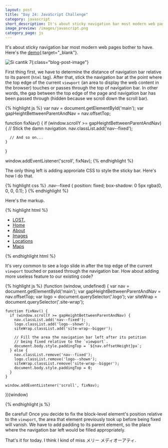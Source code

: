 ```yaml
---
layout: post
title: "Day 24: JavaScript Challenge"
category: javascript
short_description: It's about sticky navigation bar most modern web pages bother to have.
image_preview: /images/javascript.png
category_page: js
---
```


It's about sticky navigation bar most modern web pages bother to have. Here's the
[demo](/demo_day24){:target="_blank"}.

![Si cantik 7](https://i.imgur.com/TttfRII.jpg?1){:class="blog-post-image"}

First thing first, we have to determine the distance of navigation bar relative to
its parent (`html` tag). After that, stick the navigation bar at the point where the
top edge of the current `viewport` (an area to display the web content in the browser)
touches or passes through the top of navigation bar. In other words, the gap between
the top edge of the page and navigation bar has been passed through (hidden because we
scroll down the scroll bar).

{% highlight js %}
  var nav = document.getElementById('main');
  var gapHeightBettweenParentAndNav = nav.offsetTop;

  function fixNav() {
    if (window.scrollY >= gapHeightBettweenParentAndNav) {
      // Stick the damn navigation.
      nav.classList.add('nav--fixed');

      // And so on...
    }
  }

  window.addEventListener('scroll', fixNav);
{% endhighlight %}

The only thing left is adding approriate CSS to style the sticky bar.
Here's how I do that.


{% highlight css %}
  .nav--fixed {
    position: fixed;
    box-shadow: 0 5px rgba(0, 0, 0, 0.1);
  }
{% endhighlight %}

Here's the markup.

{% highlight html %}
  <nav id="main">
    <ul>
      <li class="logo"><a href="#">LOST.</a></li>
      <li><a href="#">Home</a></li>
      <li><a href="#">About</a></li>
      <li><a href="#">Images</a></li>
      <li><a href="#">Locations</a></li>
      <li><a href="#">Maps</a></li>
    </ul>
  </nav>
{% endhighlight html %}

It's very common to see a logo slide in after the top edge of the current `viewport` touched or
passed through the navigation bar. How about adding more useless feature to our existing code?

{% highlight js %}
  (function (window, undefined) {
    var nav = document.getElementById('main');
    var gapHeightBettweenParentAndNav = nav.offsetTop;
    var logo = document.querySelector('.logo');
    var siteWrap = document.querySelector('.site-wrap');

    function fixNav() {
      if (window.scrollY >= gapHeightBettweenParentAndNav) {
        nav.classList.add('nav--fixed');
        logo.classList.add('logo--shown');
        siteWrap.classList.add('site-wrap--bigger');

        // Fill the area the navigation bar left after its potition
        // being fixed relative to the `viewport`.
        document.body.style.paddingTop = `${nav.offsetHeight}px`;
      } else {
        nav.classList.remove('nav--fixed');
        logo.classList.remove('logo--shown');
        siteWrap.classList.remove('site-wrap--bigger');
        document.body.style.paddingTop = 0;
      }
    }

    window.addEventListener('scroll', fixNav);
  })(window)

{% endhighlight js %}

Be careful! Once you decide to fix the block-level element's position relative to the `viewport`, the area that element
previously took up before being fixed will vanish. We have to add padding to its parent element, so the
place where the navigation bar left would be filled appropriately.


That's it for today. I think I kind of miss メリー メディオーアティ.
